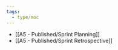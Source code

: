 ```yaml
---
tags:
  - type/moc
---
```

- [[A5 - Published/Sprint Planning]]
- [[A5 - Published/Sprint Retrospective]]